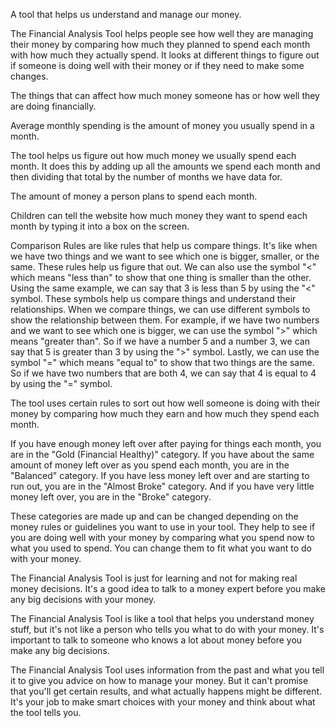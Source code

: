 A tool that helps us understand and manage our money.

The Financial Analysis Tool helps people see how well they are managing their money by comparing how much they planned to spend each month with how much they actually spend. It looks at different things to figure out if someone is doing well with their money or if they need to make some changes.

The things that can affect how much money someone has or how well they are doing financially.

Average monthly spending is the amount of money you usually spend in a month.

The tool helps us figure out how much money we usually spend each month. It does this by adding up all the amounts we spend each month and then dividing that total by the number of months we have data for.

The amount of money a person plans to spend each month.

Children can tell the website how much money they want to spend each month by typing it into a box on the screen.

Comparison Rules are like rules that help us compare things. It's like when we have two things and we want to see which one is bigger, smaller, or the same. These rules help us figure that out. We can also use the symbol "<" which means "less than" to show that one thing is smaller than the other. Using the same example, we can say that 3 is less than 5 by using the "<" symbol. These symbols help us compare things and understand their relationships. When we compare things, we can use different symbols to show the relationship between them. For example, if we have two numbers and we want to see which one is bigger, we can use the symbol ">" which means "greater than". So if we have a number 5 and a number 3, we can say that 5 is greater than 3 by using the ">" symbol. Lastly, we can use the symbol "=" which means "equal to" to show that two things are the same. So if we have two numbers that are both 4, we can say that 4 is equal to 4 by using the "=" symbol.

The tool uses certain rules to sort out how well someone is doing with their money by comparing how much they earn and how much they spend each month.

If you have enough money left over after paying for things each month, you are in the "Gold (Financial Healthy)" category. If you have about the same amount of money left over as you spend each month, you are in the "Balanced" category. If you have less money left over and are starting to run out, you are in the "Almost Broke" category. And if you have very little money left over, you are in the "Broke" category.

These categories are made up and can be changed depending on the money rules or guidelines you want to use in your tool. They help to see if you are doing well with your money by comparing what you spend now to what you used to spend. You can change them to fit what you want to do with your money.

The Financial Analysis Tool is just for learning and not for making real money decisions. It's a good idea to talk to a money expert before you make any big decisions with your money.

The Financial Analysis Tool is like a tool that helps you understand money stuff, but it's not like a person who tells you what to do with your money. It's important to talk to someone who knows a lot about money before you make any big decisions.

The Financial Analysis Tool uses information from the past and what you tell it to give you advice on how to manage your money. But it can't promise that you'll get certain results, and what actually happens might be different. It's your job to make smart choices with your money and think about what the tool tells you.
